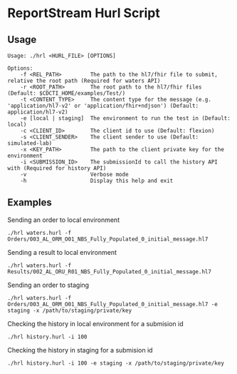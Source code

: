# ReportStream Hurl Script

## Usage

```
Usage: ./hrl <HURL_FILE> [OPTIONS]

Options:
    -f <REL_PATH>         The path to the hl7/fhir file to submit, relative the root path (Required for waters API)
    -r <ROOT_PATH>        The root path to the hl7/fhir files (Default: $CDCTI_HOME/examples/Test/)
    -t <CONTENT_TYPE>     The content type for the message (e.g. 'application/hl7-v2' or 'application/fhir+ndjson') (Default: application/hl7-v2)
    -e [local | staging]  The environment to run the test in (Default: local)
    -c <CLIENT_ID>        The client id to use (Default: flexion)
    -s <CLIENT_SENDER>    The client sender to use (Default: simulated-lab)
    -x <KEY_PATH>         The path to the client private key for the environment
    -i <SUBMISSION_ID>    The submissionId to call the history API with (Required for history API)
    -v                    Verbose mode
    -h                    Display this help and exit
```

## Examples

Sending an order to local environment
```
./hrl waters.hurl -f Orders/003_AL_ORM_O01_NBS_Fully_Populated_0_initial_message.hl7
```

Sending a result to local environment
```
./hrl waters.hurl -f Results/002_AL_ORU_R01_NBS_Fully_Populated_0_initial_message.hl7
```

Sending an order to staging
```
./hrl waters.hurl -f Orders/003_AL_ORM_O01_NBS_Fully_Populated_0_initial_message.hl7 -e staging -x /path/to/staging/private/key
```

Checking the history in local environment for a submision id
```
./hrl history.hurl -i 100
```

Checking the history in staging for a submision id
```
./hrl history.hurl -i 100 -e staging -x /path/to/staging/private/key
```
